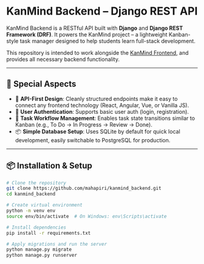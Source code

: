 # KanMind Backend – Django REST API

KanMind Backend is a RESTful API built with **Django** and **Django REST Framework (DRF)**. It powers the KanMind project – a lightweight Kanban-style task manager designed to help students learn full-stack development.

This repository is intended to work alongside the [KanMind Frontend](https://github.com/mahapiri/kanmind_frontend.git), and provides all necessary backend functionality.

---

## 🧠 Special Aspects

- 🔄 **API-First Design**: Cleanly structured endpoints make it easy to connect any frontend technology (React, Angular, Vue, or Vanilla JS).
- 🔐 **User Authentication**: Supports basic user auth (login, registration).
- 🔄 **Task Workflow Management**: Enables task state transitions similar to Kanban (e.g., To Do → In Progress → Review → Done).
- 📦 **Simple Database Setup**: Uses SQLite by default for quick local development, easily switchable to PostgreSQL for production.

---

## 📦 Installation & Setup

```bash
# Clone the repository
git clone https://github.com/mahapiri/kanmind_backend.git
cd kanmind_backend

# Create virtual environment
python -m venv env
source env/bin/activate  # On Windows: env\Scripts\activate

# Install dependencies
pip install -r requirements.txt

# Apply migrations and run the server
python manage.py migrate
python manage.py runserver
